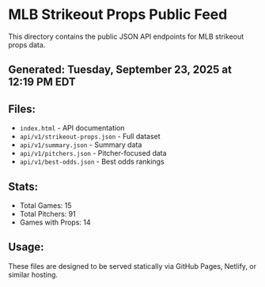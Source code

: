 # MLB Strikeout Props Public Feed

This directory contains the public JSON API endpoints for MLB strikeout props data.

## Generated: Tuesday, September 23, 2025 at 12:19 PM EDT

## Files:
- `index.html` - API documentation
- `api/v1/strikeout-props.json` - Full dataset
- `api/v1/summary.json` - Summary data
- `api/v1/pitchers.json` - Pitcher-focused data  
- `api/v1/best-odds.json` - Best odds rankings

## Stats:
- Total Games: 15
- Total Pitchers: 91
- Games with Props: 14

## Usage:
These files are designed to be served statically via GitHub Pages, Netlify, or similar hosting.
